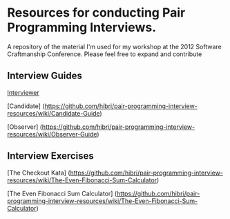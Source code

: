 Resources for conducting Pair Programming Interviews.
=====================================================

A repository of the material I'm used for my workshop at the 2012 Software Craftmanship Conference.
Please feel free to expand and contribute

Interview Guides
----------------
[Interviewer](https://github.com/hibri/pair-programming-interview-resources/wiki/Interviewer-Guide) 

[Candidate] (https://github.com/hibri/pair-programming-interview-resources/wiki/Candidate-Guide)

[Observer] (https://github.com/hibri/pair-programming-interview-resources/wiki/Observer-Guide)


Interview Exercises
-------------------

[The Checkout Kata] (https://github.com/hibri/pair-programming-interview-resources/wiki/The-Even-Fibonacci-Sum-Calculator)

[The Even Fibonacci Sum Calculator] (https://github.com/hibri/pair-programming-interview-resources/wiki/The-Even-Fibonacci-Sum-Calculator)